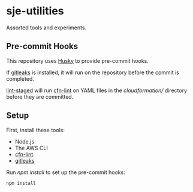 # sje-utilities

Assorted tools and experiments.

## Pre-commit Hooks

This repository uses [Husky](https://typicode.github.io/husky/) to provide pre-commit hooks.

If [gitleaks](https://github.com/zricethezav/gitleaks) is installed, it will run on the repository before the commit is completed.

[lint-staged](https://github.com/okonet/lint-staged) will run [cfn-lint](https://github.com/aws-cloudformation/cfn-lint) on YAML files in the *cloudformation/* directory before they are committed.

## Setup

First, install these tools:

- Node.js
- The AWS CLI
- [cfn-lint](https://github.com/aws-cloudformation/cfn-lint).
- [gitleaks](https://github.com/zricethezav/gitleaks)

Run *npm install* to set up the pre-commit hooks:

    npm install
